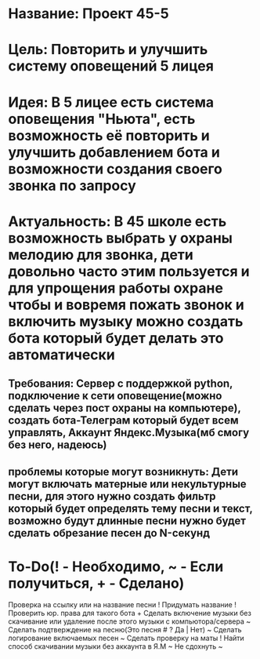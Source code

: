 # Название: Проект 45-5
# Цель: Повторить и улучшить систему оповещений 5 лицея

# Идея: В 5 лицее есть система оповещения "Ньюта", есть возможность её повторить и улучшить добавлением бота и возможности создания своего звонка по запросу

# Актуальность: В 45 школе есть возможность выбрать у охраны мелодию для звонка, дети довольно часто этим пользуется и для упрощения работы охране чтобы и вовремя пожать звонок и включить музыку можно создать бота который будет делать это автоматически

## Требования: Сервер с поддержкой python, подключение к сети оповещение(можно сделать через пост охраны на компьютере), создать бота-Телеграм который будет всем управлять, Аккаунт Яндекс.Музыка(мб смогу без него, надеюсь)

## проблемы которые могут возникнуть: Дети могут включать матерные или некультурные песни, для этого нужно создать фильтр который будет определять тему песни и текст, возможно будут длинные песни нужно будет сделать обрезание песен до N-секунд

# To-Do(! - Необходимо, ~ - Если получиться, + - Сделано)
Проверка на ссылку или на название песни !
Придумать название !
Проверить юр. права для такого бота +
Сделать включение музыки без скачивание или удаление после этого музыки с компьютора/сервера ~
Сделать подтверждение на песню(Это песня # ? Да | Нет) ~
Сделать логирование включаемых песен ~
Сделать проверку на маты !
Найти способ скачивании музыки без аккаунта в Я.М ~
Не сдохнуть ~
